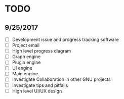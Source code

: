 ﻿# TODO

## 9/25/2017

- [ ] Development issue and progress tracking software
- [ ] Project email 
- [ ] High level progress diagram 
- [ ] Graph engine
- [ ] Plugin engine
- [ ] UI engine
- [ ] Main engine
- [ ] Investigate Collaboration in other GNU projects
- [ ] Investigate tips and pitfalls
- [ ] High level UI/UX design
